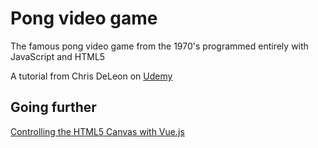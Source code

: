 # Pong video game

The famous pong video game from the 1970's programmed entirely with JavaScript and HTML5

A tutorial from Chris DeLeon on [Udemy](https://www.udemy.com/code-your-first-game/learn/v4/overview)

## Going further

[Controlling the HTML5 Canvas with Vue.js](https://alligator.io/vuejs/vue-html5-canvas/)

